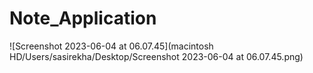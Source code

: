 # Note_Application
![Screenshot 2023-06-04 at 06.07.45](macintosh HD/Users/sasirekha/Desktop/Screenshot 2023-06-04 at 06.07.45.png)

